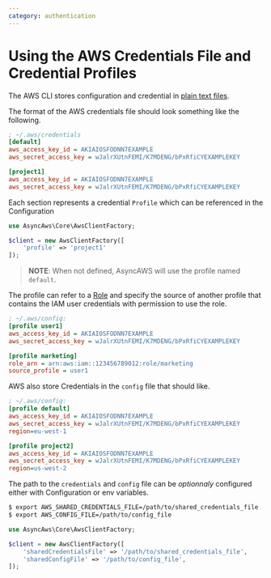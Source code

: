 ```yaml
---
category: authentication
---
```


# Using the AWS Credentials File and Credential Profiles

The AWS CLI stores configuration and credential in [plain text files](https://docs.aws.amazon.com/cli/latest/userguide/cli-configure-files.html).

The format of the AWS credentials file should look something like the following.

```ini
; ~/.aws/credentials
[default]
aws_access_key_id = AKIAIOSFODNN7EXAMPLE
aws_secret_access_key = wJalrXUtnFEMI/K7MDENG/bPxRfiCYEXAMPLEKEY

[project1]
aws_access_key_id = AKIAIOSFODNN7EXAMPLE
aws_secret_access_key = wJalrXUtnFEMI/K7MDENG/bPxRfiCYEXAMPLEKEY
```

Each section represents a credential `Profile` which can be referenced in the Configuration

```php
use AsyncAws\Core\AwsClientFactory;

$client = new AwsClientFactory([
    'profile' => 'project1'
]);
```

> **NOTE**: When not defined, AsyncAWS will use the profile named `default`.

The profile can refer to a [Role](https://docs.aws.amazon.com/IAM/latest/UserGuide/id_roles.html) and specify the
source of another profile that contains the IAM user credentials with permission to use the role.

```ini
; ~/.aws/config:
[profile user1]
aws_access_key_id = AKIAIOSFODNN7EXAMPLE
aws_secret_access_key = wJalrXUtnFEMI/K7MDENG/bPxRfiCYEXAMPLEKEY

[profile marketing]
role_arn = arn:aws:iam::123456789012:role/marketing
source_profile = user1
```

AWS also store Credentials in the `config` file that should like.

```ini
; ~/.aws/config:
[profile default]
aws_access_key_id = AKIAIOSFODNN7EXAMPLE
aws_secret_access_key = wJalrXUtnFEMI/K7MDENG/bPxRfiCYEXAMPLEKEY
region=eu-west-1

[profile project2]
aws_access_key_id = AKIAIOSFODNN7EXAMPLE
aws_secret_access_key = wJalrXUtnFEMI/K7MDENG/bPxRfiCYEXAMPLEKEY
region=us-west-2
```

The path to the `credentials` and `config` file can be *optionnaly* configured either with Configuration or env variables.

```bash
$ export AWS_SHARED_CREDENTIALS_FILE=/path/to/shared_credentials_file
$ export AWS_CONFIG_FILE=/path/to/config_file
```

```php
use AsyncAws\Core\AwsClientFactory;

$client = new AwsClientFactory([
    'sharedCredentialsFile' => '/path/to/shared_credentials_file',
    'sharedConfigFile' => '/path/to/config_file',
]);
```

